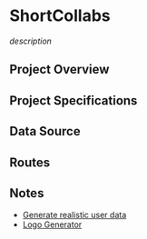 # ShortCollabs
*description*

## Project Overview


## Project Specifications


## Data Source


## Routes


## Notes
- [Generate realistic user data](https://www.npmjs.com/package/@faker-js/faker)
- [Logo Generator](https://logoipsum.com/)
